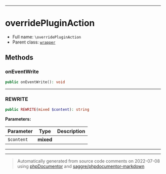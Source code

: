 ***

# overridePluginAction





* Full name: `\overridePluginAction`
* Parent class: [`wrapper`](./yxorP/inc/wrapper.md)




## Methods


### onEventWrite



```php
public onEventWrite(): void
```











***

### REWRITE



```php
public REWRITE(mixed $content): string
```








**Parameters:**

| Parameter | Type | Description |
|-----------|------|-------------|
| `$content` | **mixed** |  |




***


***
> Automatically generated from source code comments on 2022-07-08 using [phpDocumentor](http://www.phpdoc.org/) and [saggre/phpdocumentor-markdown](https://github.com/Saggre/phpDocumentor-markdown)
